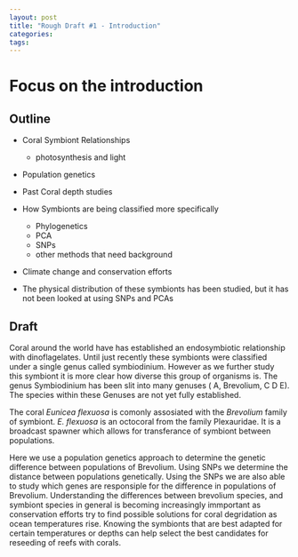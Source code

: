 ```yaml
---
layout: post
title: "Rough Draft #1 - Introduction"
categories: 
tags: 
---
```



# Focus on the introduction


## Outline

* Coral Symbiont Relationships
    * photosynthesis and light   
* Population genetics 
* Past Coral depth studies  
* How Symbionts are being classified more specifically 
    * Phylogenetics
    * PCA
    * SNPs
    * other methods that need background 
* Climate change and conservation efforts 

* The physical distribution of these symbionts has been studied, but it has not been looked at using SNPs and PCAs



## Draft

Coral around the world have has established an endosymbiotic relationship with dinoflagelates.
Until just recently these symbionts were classified under a single genus called symbiodinium. However as we further study this symbiont it is more clear how diverse this group of organisms is. The genus Symbiodinium has been slit into many genuses ( A, Brevolium, C D E). The species within these Genuses are not yet fully established. 

The coral *Eunicea flexuosa* is comonly assosiated with the *Brevolium* family of symbiont. *E. flexuosa* is an octocoral from the family Plexauridae. It is a broadcast spawner which allows for transferance of symbiont between populations. 

Here we use a population genetics approach to determine the genetic difference between populations of Brevolium. Using SNPs we determine the distance between populations genetically. 
Using the SNPs we are also able to study which genes are responsiple for the difference in populations of Brevolium.
Understanding the differences between brevolium species, and symbiont species in general is becoming increasingly immportant as conservation efforts try to find possible solutions for coral degridation as ocean temperatures rise. Knowing the symbionts that are best adapted for certain temperatures or depths can help select the best candidates for reseeding of reefs with corals.


































